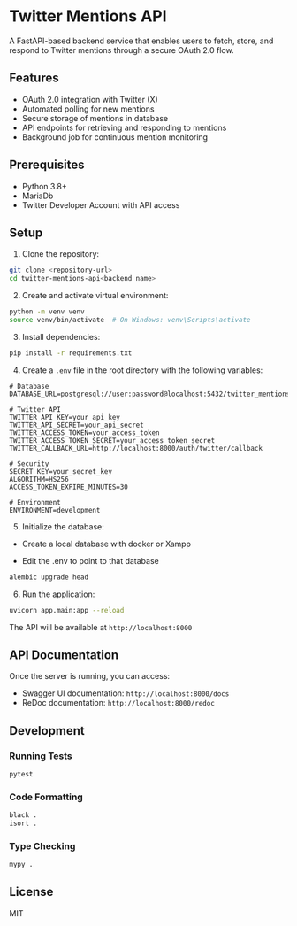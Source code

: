 # Twitter Mentions API

A FastAPI-based backend service that enables users to fetch, store, and respond to Twitter mentions through a secure OAuth 2.0 flow.

## Features

- OAuth 2.0 integration with Twitter (X)
- Automated polling for new mentions
- Secure storage of mentions in database
- API endpoints for retrieving and responding to mentions
- Background job for continuous mention monitoring

## Prerequisites

- Python 3.8+
- MariaDb
- Twitter Developer Account with API access

## Setup

1. Clone the repository:
```bash
git clone <repository-url>
cd twitter-mentions-api<backend name>
```

2. Create and activate virtual environment:
```bash
python -m venv venv
source venv/bin/activate  # On Windows: venv\Scripts\activate
```

3. Install dependencies:
```bash
pip install -r requirements.txt
```

4. Create a `.env` file in the root directory with the following variables:
```env
# Database
DATABASE_URL=postgresql://user:password@localhost:5432/twitter_mentions

# Twitter API
TWITTER_API_KEY=your_api_key
TWITTER_API_SECRET=your_api_secret
TWITTER_ACCESS_TOKEN=your_access_token
TWITTER_ACCESS_TOKEN_SECRET=your_access_token_secret
TWITTER_CALLBACK_URL=http://localhost:8000/auth/twitter/callback

# Security
SECRET_KEY=your_secret_key
ALGORITHM=HS256
ACCESS_TOKEN_EXPIRE_MINUTES=30

# Environment
ENVIRONMENT=development
```

5. Initialize the database:
- Create a local database with docker or Xampp

- Edit the .env to point to that database

```bash
alembic upgrade head
```

6. Run the application:
```bash
uvicorn app.main:app --reload
```

The API will be available at `http://localhost:8000`

## API Documentation

Once the server is running, you can access:
- Swagger UI documentation: `http://localhost:8000/docs`
- ReDoc documentation: `http://localhost:8000/redoc`

## Development

### Running Tests
```bash
pytest
```

### Code Formatting
```bash
black .
isort .
```

### Type Checking
```bash
mypy .
```

## License

MIT 